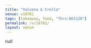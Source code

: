 ```yaml
---
title: "Valvona & Crolla"
venue: v18781
tags: [takeaway, food, "fhrs:663128"]
permalink: /v/18781/
layout: venue
---
```

null